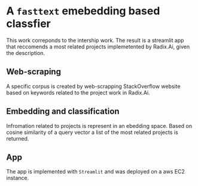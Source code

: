 # A `fasttext` emebedding based classfier

This work correponds to the intership work. The result is a streamlit app that reccomends a most related projects implemetented by Radix.Ai, given the description. 

## Web-scraping
A specific corpus is created by web-scrapping StackOverflow website based on keywords related to the project work in Radix.Ai.

## Embedding and classification
Infromation related to projects is represent in an ebedding space. Based on cosine similarity of a query vector a list of the most related projects is returned. 

## App 
The app is implemented with `Streamlit` and was deployed on a aws EC2 instance. 





